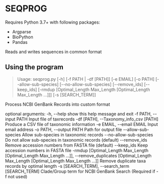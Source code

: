 # SEQPROG

Requires Python 3.7+ with following packages:

* Argparse
* BioPython
* Pandas

Reads and writes sequences in common format

## Using the program

>   Usage: seqprog.py [-h] [-f PATH | -df [PATH]] [-e EMAIL] [-o PATH]
                  [--allow-sub-species] [--no-allow-sub-species]
                  [--remove_ids] [--keep_ids]
                  [-rmdup [Optimal_Length Max_Length [Optimal_Length Max_Length ...]]]
                  [-s [SEARCH_TERM]]

Process NCBI GenBank Records into custom format

optional arguments:
  -h, --help            show this help message and exit
  -f PATH, --input PATH
                        Input file of taxrecords
  -df [PATH], --Taxonomy_info_csv [PATH]
                        Produce a CSV file of taxonomic information
  -e EMAIL, --email EMAIL
                        Input email address
  -o PATH, --output PATH
                        Path for output file
  --allow-sub-species   Allow sub-species in taxonomic records
  --no-allow-sub-species
                        Do not allow sub-species in taxonomic records
                        (default)
  --remove_ids          Remove accession numbers from FASTA file (default)
  --keep_ids            Keep accession numbers in FASTA file
  -rmdup [Optimal_Length Max_Length [Optimal_Length Max_Length ...]], --remove_duplicates [Optimal_Length Max_Length [Optimal_Length Max_Length ...]]
                        Remove duplicate taxa records by optimal length
  -s [SEARCH_TERM], --search_term [SEARCH_TERM]
                        Clade/Group term for NCBI GenBank Search (Required if
                        -f not used)
>
